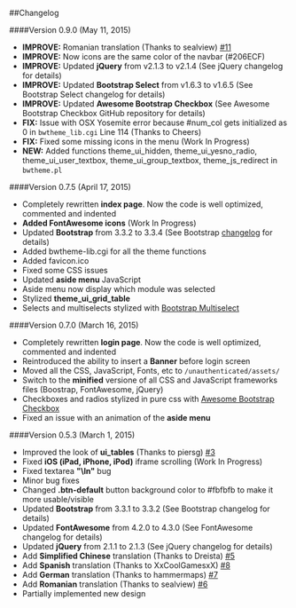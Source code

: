##Changelog

####Version 0.9.0 (May 11, 2015)
* **IMPROVE:** Romanian translation (Thanks to sealview) [#11](https://github.com/winfuture/Bootstrap3-Webmin-Theme/pull/11)
* **IMPROVE:** Now icons are the same color of the navbar (#206ECF)
* **IMPROVE:** Updated **jQuery** from v2.1.3 to v2.1.4 (See jQuery changelog for details)
* **IMPROVE:** Updated **Bootstrap Select** from v1.6.3 to v1.6.5 (See Bootstrap Select changelog for details)
* **IMPROVE:** Updated **Awesome Bootstrap Checkbox** (See Awesome Bootstrap Checkbox GitHub repository for details)
* **FIX:** Issue with OSX Yosemite error because #num_col gets initialized as 0 in `bwtheme_lib.cgi` Line 114 (Thanks to Cheers)
* **FIX:** Fixed some missing icons in the menu (Work In Progress)
* **NEW:** Added functions theme_ui_hidden, theme_ui_yesno_radio, theme_ui_user_textbox, theme_ui_group_textbox, theme_js_redirect in `bwtheme.pl`

####Version 0.7.5 (April 17, 2015)
* Completely rewritten **index page**. Now the code is well optimized, commented and indented
* **Added FontAwesome icons** (Work In Progress)
* Updated **Bootstrap** from 3.3.2 to 3.3.4 (See Bootstrap [changelog](https://github.com/twbs/bootstrap/releases/tag/v3.3.4) for details)
* Added bwtheme-lib.cgi for all the theme functions
* Added favicon.ico
* Fixed some CSS issues
* Updated **aside menu** JavaScript
* Aside menu now display which module was selected
* Stylized **theme_ui_grid_table**
* Selects and multiselects stylized with [Bootstrap Multiselect](http://silviomoreto.github.io/bootstrap-select/)

####Version 0.7.0 (March 16, 2015)
* Completely rewritten **login page**. Now the code is well optimized, commented and indented
* Reintroduced the ability to insert a **Banner** before login screen
* Moved all the CSS, JavaScript, Fonts, etc to `/unauthenticated/assets/`
* Switch to the **minified** versione of all CSS and JavaScript frameworks files (Boostrap, FontAwesome, jQuery)
* Checkboxes and radios stylized in pure css with [Awesome Bootstrap Checkbox](https://github.com/flatlogic/awesome-bootstrap-checkbox)
* Fixed an issue with an animation of the **aside menu**

####Version 0.5.3 (March 1, 2015)
* Improved the look of **ui_tables** (Thanks to piersg) [#3](https://github.com/winfuture/Bootstrap3-Webmin-Theme/pull/3)
* Fixed **iOS (iPad, iPhone, iPod)** iframe scrolling (Work In Progress)
* Fixed textarea **"\ln"** bug
* Minor bug fixes
* Changed **.btn-default** button background color to #fbfbfb to make it more usable/visible
* Updated **Bootstrap** from 3.3.1 to 3.3.2 (See Bootstrap changelog for details)
* Updated **FontAwesome** from 4.2.0 to 4.3.0 (See FontAwesome changelog for details)
* Updated **jQuery** from 2.1.1 to 2.1.3 (See jQuery changelog for details)
* Add **Simplified Chinese** translation (Thanks to Dreista) [#5](https://github.com/winfuture/Bootstrap3-Webmin-Theme/pull/5)
* Add **Spanish** translation (Thanks to XxCoolGamesxX) [#8](https://github.com/winfuture/Bootstrap3-Webmin-Theme/pull/8)
* Add **German** translation (Thanks to hammermaps) [#7](https://github.com/winfuture/Bootstrap3-Webmin-Theme/pull/7)
* Add **Romanian** translation (Thanks to sealview) [#6](https://github.com/winfuture/Bootstrap3-Webmin-Theme/pull/6)
* Partially implemented new design

